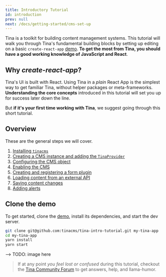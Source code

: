 ```yaml
---
title: Introductory Tutorial
id: introduction
prev: null
next: /docs/getting-started/cms-set-up
---
```


Tina is a toolkit for building content management systems. This tutorial will walk you through Tina's fundamental building blocks by setting up editing on a basic `create-react-app` [demo](https://github.com/tinacms/tina-intro-tutorial). **To get the most from Tina, you should have a good working knowledge of JavaScript and React**.

## Why _create-react-app_?

Tina's UI is built with React. Using Tina in a _plain_ React App is the simplest way to get familiar Tina, without helper packages or meta-frameworks. **Understanding the core concepts** introduced in this tutorial will set you up for success later down the line.

But **if it's your first time working with Tina**, we suggest going through this short tutorial.

## Overview

These are the general steps we will cover.

1. [Installing `tinacms`](/docs/getting-started/cms-set-up#install-tinacms)
2. [Creating a CMS instance and adding the `TinaProvider`](/docs/getting-started/cms-set-up#create-a-cms-instance-add-tinaprovider)
3. [Configuring the CMS object](/docs/getting-started/cms-set-up#configure-the-cms-object)
4. [Enabling the CMS](/docs/getting-started/cms-set-up#enabling-the-cms)
5. [Creating and registering a form plugin](/docs/getting-started/edit-content#create--register-a-form)
6. [Loading content from an external API](/docs/getting-started/backends#loading-content-from-an-external-api)
7. [Saving content changes](/docs/getting-started/backends#saving-content)
8. [Adding alerts](/docs/getting-started/backends#adding-alerts)

## Clone the demo

To get started, clone the [demo](https://github.com/tinacms/tina-intro-tutorial), install its dependencies, and start the dev server.

```bash
git clone git@github.com:tinacms/tina-intro-tutorial.git my-tina-app
cd my-tina-app
yarn install
yarn start
```

--> TODO: image here

> If at any point _you feel lost or confused_ during this tutorial, checkout the [Tina Community Forum](https://community.tinacms.org/) to get answers, help, and llama-humor.
